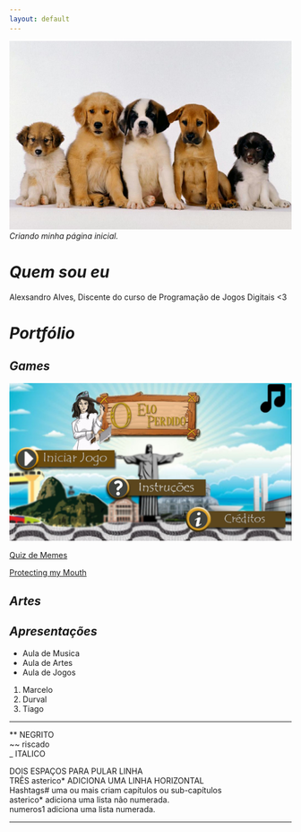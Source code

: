 ```yaml
---
layout: default
---
```

![](cachorro.png)    
_Criando minha página inicial._

# *Quem sou eu*

Alexsandro Alves, Discente do curso de Programação de Jogos Digitais <3

# *Portfólio*

## *Games*

[![](Capa.jpg)](https://alex-alves.github.io/OEloPerdido/)

[Quiz de Memes](https://alex-alves.github.io/AOD/)

[Protecting my Mouth](https://alex-alves.github.io/TD/)

## *Artes*
 
## *Apresentações*

* Aula de Musica   
* Aula de Artes   
* Aula de Jogos   
1. Marcelo   
2. Durval    
3. Tiago   


* * * 

** NEGRITO  
~~ riscado  
_ ITALICO

DOIS ESPAÇOS PARA PULAR LINHA  
TRÊS asterico* ADICIONA UMA LINHA HORIZONTAL      
Hashtags# uma ou mais criam capítulos ou sub-capítulos      
asterico* adiciona uma lista não numerada.     
numeros1 adiciona uma lista numerada.       

* * * 
